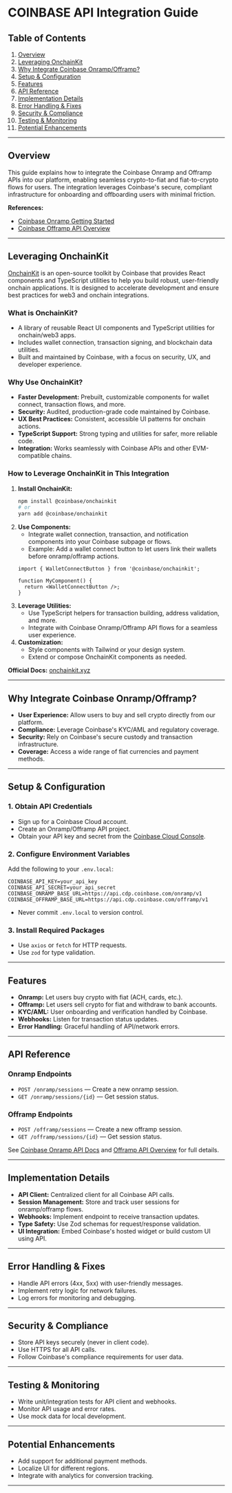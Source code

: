# COINBASE API Integration Guide

## Table of Contents
1. [Overview](#overview)
2. [Leveraging OnchainKit](#leveraging-onchainkit)
3. [Why Integrate Coinbase Onramp/Offramp?](#why-integrate-coinbase-onrampofframp)
4. [Setup & Configuration](#setup--configuration)
5. [Features](#features)
6. [API Reference](#api-reference)
7. [Implementation Details](#implementation-details)
8. [Error Handling & Fixes](#error-handling--fixes)
9. [Security & Compliance](#security--compliance)
10. [Testing & Monitoring](#testing--monitoring)
11. [Potential Enhancements](#potential-enhancements)

---

## Overview

This guide explains how to integrate the Coinbase Onramp and Offramp APIs into our platform, enabling seamless crypto-to-fiat and fiat-to-crypto flows for users. The integration leverages Coinbase's secure, compliant infrastructure for onboarding and offboarding users with minimal friction.

**References:**
- [Coinbase Onramp Getting Started](https://docs.cdp.coinbase.com/onramp/docs/getting-started)
- [Coinbase Offramp API Overview](https://docs.cdp.coinbase.com/onramp/docs/api-offramp-overview)

---

## Leveraging OnchainKit

[OnchainKit](https://github.com/coinbase/onchainkit) is an open-source toolkit by Coinbase that provides React components and TypeScript utilities to help you build robust, user-friendly onchain applications. It is designed to accelerate development and ensure best practices for web3 and onchain integrations.

### What is OnchainKit?
- A library of reusable React UI components and TypeScript utilities for onchain/web3 apps.
- Includes wallet connection, transaction signing, and blockchain data utilities.
- Built and maintained by Coinbase, with a focus on security, UX, and developer experience.

### Why Use OnchainKit?
- **Faster Development:** Prebuilt, customizable components for wallet connect, transaction flows, and more.
- **Security:** Audited, production-grade code maintained by Coinbase.
- **UX Best Practices:** Consistent, accessible UI patterns for onchain actions.
- **TypeScript Support:** Strong typing and utilities for safer, more reliable code.
- **Integration:** Works seamlessly with Coinbase APIs and other EVM-compatible chains.

### How to Leverage OnchainKit in This Integration
1. **Install OnchainKit:**
   ```bash
   npm install @coinbase/onchainkit
   # or
   yarn add @coinbase/onchainkit
   ```
2. **Use Components:**
   - Integrate wallet connection, transaction, and notification components into your Coinbase subpage or flows.
   - Example: Add a wallet connect button to let users link their wallets before onramp/offramp actions.
   ```tsx
   import { WalletConnectButton } from '@coinbase/onchainkit';

   function MyComponent() {
     return <WalletConnectButton />;
   }
   ```
3. **Leverage Utilities:**
   - Use TypeScript helpers for transaction building, address validation, and more.
   - Integrate with Coinbase Onramp/Offramp API flows for a seamless user experience.
4. **Customization:**
   - Style components with Tailwind or your design system.
   - Extend or compose OnchainKit components as needed.

**Official Docs:** [onchainkit.xyz](https://onchainkit.xyz)

---

## Why Integrate Coinbase Onramp/Offramp?

- **User Experience:** Allow users to buy and sell crypto directly from our platform.
- **Compliance:** Leverage Coinbase's KYC/AML and regulatory coverage.
- **Security:** Rely on Coinbase's secure custody and transaction infrastructure.
- **Coverage:** Access a wide range of fiat currencies and payment methods.

---

## Setup & Configuration

### 1. Obtain API Credentials
- Sign up for a Coinbase Cloud account.
- Create an Onramp/Offramp API project.
- Obtain your API key and secret from the [Coinbase Cloud Console](https://docs.cdp.coinbase.com/onramp/docs/getting-started).

### 2. Configure Environment Variables
Add the following to your `.env.local`:
```env
COINBASE_API_KEY=your_api_key
COINBASE_API_SECRET=your_api_secret
COINBASE_ONRAMP_BASE_URL=https://api.cdp.coinbase.com/onramp/v1
COINBASE_OFFRAMP_BASE_URL=https://api.cdp.coinbase.com/offramp/v1
```
- Never commit `.env.local` to version control.

### 3. Install Required Packages
- Use `axios` or `fetch` for HTTP requests.
- Use `zod` for type validation.

---

## Features

- **Onramp:** Let users buy crypto with fiat (ACH, cards, etc.).
- **Offramp:** Let users sell crypto for fiat and withdraw to bank accounts.
- **KYC/AML:** User onboarding and verification handled by Coinbase.
- **Webhooks:** Listen for transaction status updates.
- **Error Handling:** Graceful handling of API/network errors.

---

## API Reference

### Onramp Endpoints
- `POST /onramp/sessions` — Create a new onramp session.
- `GET /onramp/sessions/{id}` — Get session status.

### Offramp Endpoints
- `POST /offramp/sessions` — Create a new offramp session.
- `GET /offramp/sessions/{id}` — Get session status.

See [Coinbase Onramp API Docs](https://docs.cdp.coinbase.com/onramp/docs/getting-started) and [Offramp API Overview](https://docs.cdp.coinbase.com/onramp/docs/api-offramp-overview) for full details.

---

## Implementation Details

- **API Client:** Centralized client for all Coinbase API calls.
- **Session Management:** Store and track user sessions for onramp/offramp flows.
- **Webhooks:** Implement endpoint to receive transaction updates.
- **Type Safety:** Use Zod schemas for request/response validation.
- **UI Integration:** Embed Coinbase's hosted widget or build custom UI using API.

---

## Error Handling & Fixes

- Handle API errors (4xx, 5xx) with user-friendly messages.
- Implement retry logic for network failures.
- Log errors for monitoring and debugging.

---

## Security & Compliance

- Store API keys securely (never in client code).
- Use HTTPS for all API calls.
- Follow Coinbase's compliance requirements for user data.

---

## Testing & Monitoring

- Write unit/integration tests for API client and webhooks.
- Monitor API usage and error rates.
- Use mock data for local development.

---

## Potential Enhancements

- Add support for additional payment methods.
- Localize UI for different regions.
- Integrate with analytics for conversion tracking.

--- 